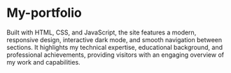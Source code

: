 # My-portfolio
Built with HTML, CSS, and JavaScript, the site features a modern, responsive design, interactive dark mode, and smooth navigation between sections. It highlights my technical expertise, educational background, and professional achievements, providing visitors with an engaging overview of my work and capabilities. 
